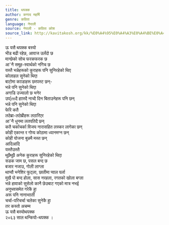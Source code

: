 ```yaml
---
title: थपक्क
author: कणाद महर्षि
genre: कविता
language: नेपाली
source: नेपाली - कविता कोश
source_link: http://kavitakosh.org/kk/%E0%A4%95%E0%A4%A3%E0%A4%BE%E0%A4%A6_%E0%A4%AE%E0%A4%B9%E0%A4%B0%E0%A5%8D%E0%A4%B7%E0%A4%BF
---
```


ऊ यसै थपक्क बस्यो  
भीड बढी रहेछ, आवाज उर्लंदो छ  
मान्छेको सोच फरकफरक छ  
आˆनै समूह-स्वार्थको नगिच छ  
यस्तै भन्नेहरूको कुराहरू पनि सुनिरहेको थिए  
कोलाहल सुनेको थिएा  
बाटोमा कााडाहरू छरपस्ट छन्-  
भन्ने पनि सुनेको थिएा  
अगाडि उज्यालो छ भनेर  
उप|mदै हाास्दै नाच्दै दिन बिताउनेहरू पनि छन्  
भन्ने पनि सुनेको थिएा  
फेरि कतै  
लठेब्रा-लठेब्रीहरू लठारिएर  
आˆनै धुनमा लतपतिदै छन्  
कतै चर्काचर्का विजय नारासहित लस्कर लागेका छन्  
कोही एकान्त र गोप्य कोठामा ध्यानमग्न छन्  
कोही योजना बुन्नमै मस्त छन्  
आदिआदि  
यस्तैउस्तै  
थुप्रैथुप्रै अनेक कुराहरू सुनिरहेको थिएा  
सडक जाम छ, पसल बन्द छ  
बजार नजाउ, गोली लाग्ला  
थाप्यौ भनेशिर फुट्ला, छातीमा प्वाल पर्ला  
मुखै पो बन्द होला, सास नरहला, रगतको खोला बग्ला  
भन्ने हावाको सुसेलो कानै छेउबाट गएको मात्र नभई  
अनुभवसमेत गरेकै हुा  
अरू पनि नानाभााती  
चर्चा-परिचर्चा चलेका सुनेकै हुा  
तर कस्तो अचम्म  
ऊ यसै बस्योथपक्क  
२०६३ साल थन्कियो-थपक्क ।
